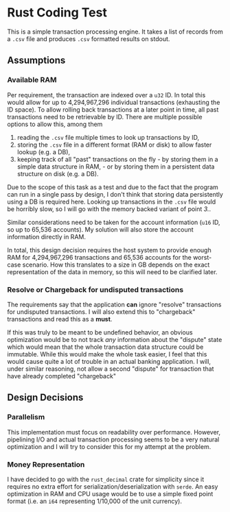 # Rust Coding Test

This is a simple transaction processing engine.
It takes a list of records from a `.csv` file and produces `.csv` formatted results on stdout.

## Assumptions

### Available RAM

Per requirement, the transaction are indexed over a `u32` ID. In total this would allow for up to
4,294,967,296 individual transactions (exhausting the ID space).
To allow rolling back transactions at a later point in time, all past transactions need to be
retrievable by ID.
There are multiple possible options to allow this, among them

  1. reading the `.csv` file multiple times to look up transactions by ID,
  2. storing the `.csv` file in a different format (RAM or disk) to allow faster lookup (e.g. a DB),
  3. keeping track of all "past" transactions on the fly
    - by storing them in a simple data structure in RAM,
    - or by storing them in a persistent data structure on disk (e.g. a DB).

Due to the scope of this task as a test and due to the fact that the program can run in a single
pass by design, I don't think that storing data persistently using a DB is required here.
Looking up transactions in the `.csv` file would be horribly slow, so I will go with the memory
backed variant of point *3.*.

Similar considerations need to be taken for the account information (`u16` ID, so up to 65,536
accounts).
My solution will also store the account information directly in RAM.

In total, this design decision requires the host system to provide enough RAM for 4,294,967,296
transactions and 65,536 accounts for the worst-case scenario.
How this translates to a size in GB depends on the exact representation of the data in memory, so
this will need to be clarified later.

### Resolve or Chargeback for undisputed transactions

The requirements say that the application **can** ignore "resolve" transactions for undisputed
transactions. I will also extend this to "chargeback" transactions and read this as a **must**.

If this was truly to be meant to be undefined behavior, an obvious optimization would be to not
track *any* information about the "dispute" state which would mean that the whole transaction
data structure could be immutable.
While this would make the whole task easier, I feel that this would cause quite a lot of trouble in
an actual banking application.
I will, under similar reasoning, not allow a second "dispute" for transaction that have already
completed "chargeback"

## Design Decisions

### Parallelism

This implementation must focus on readability over performance. However, pipelining I/O and actual
transaction processing seems to be a very natural optimization and I will try to consider this for
my attempt at the problem.

### Money Representation

I have decided to go with the `rust_decimal` crate for simplicity since it requires no extra effort
for serialization/deserialization with `serde`. An easy optimization in RAM and CPU usage would be
to use a simple fixed point format (i.e. an `i64` representing 1/10,000 of the unit currency).
